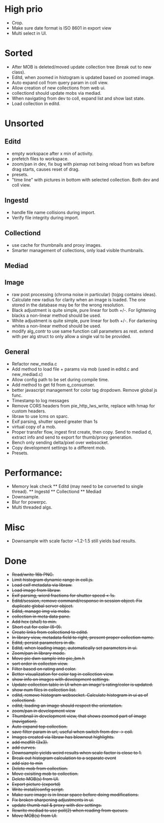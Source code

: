 # High prio
* Crop.
* Make sure date format is ISO 8601 in export view
* Multi select in UI.

# Sorted
* After MOB is deleted/moved update collection tree (break out to new
  class).
* Editd, when zoomed in histogram is updated based on zoomed image.
* Auto expand coll from query param in coll view.
* Allow creation of new collections from web ui.
* collectiond should update mobs via mediad.
* When navigating from dev to coll, expand list and show last state.
* Load collection in editd.

# Unsorted

## Editd
* empty workspace after x min of activity.
* prefetch files to workspace.
* zoom/pan in dev, fix bug with pixmap not being reload from ws before
  drag starts, causes reset of drag.
* presets.
* "time line" with pictures in bottom with selected collection. Both
  dev and coll view.

## Ingestd
* handle file name collisions during import.
* Verify file integrity during import.

## Collectiond
* use cache for thumbnails and proxy images.
* Smarter management of collections, only load visible thumbnails.

## Mediad

## Image
* raw post processing (chroma noise in particular) (tojpg contains ideas).
* Calculate new radius for clarity when an image is loaded. The one
  stored in the database may be for the wrong resolution.
* Black adjustment is quite simple, pure linear for both +/-. For
  lightening blacks a non-linear method should be used.
* White adjustment is quite simple, pure linear for both +/-. For
  darkening whites a non-linear method should be used.
* modify alg_contr to use same function call parameters as rest.
  extend with per alg struct to only allow a single val to be provided.

## General
* Refactor new_media.c
* Add method to load file + params via mob (used in editd.c and new_mediad.c)
* Allow config path to be set during compile time.
* Add method to get fd from q_consumser.
* better javascript management for color tag dropdown. Remove global
  js func.
* Timestamp to log messages
* Remove CORS headers from pie_http_lws_write, replace with hmap for
  custom headers.
* libraw to use lcms on sparc.
* Exif parsing, shutter speed greater than 1s
* virtual copy of a mob.
* Proper transfer flow, ingest first create, then copy. Send to mediad
  d, extract info and send to export for thumb/proxy generation.
* Bench only sending delta/pixel over websocket.
* Copy development settings to a different mob.
* Presets.

# Performance:
* Memory leak check
** Editd (may need to be converted to single thread).
** Ingestd
** Collectiond
** Mediad
* Downsample.
* Blur for powerpc.
* Multi threaded algs.

# Misc
* Downsample with scale factor ~1.2-1.5 still yields bad results.

# Done

* ~~Read/write 16b PNG.~~
* ~~Limit histogram dynamic range in coll.js.~~
* ~~Load exif metadata via libraw.~~
* ~~Load image from libraw.~~
* ~~Exif parsing, wierd fractions for shutter speed < 1s.~~
* ~~Editd/session, remove command/response in session object.
  Fix duplicate global server object.~~
* ~~Editd, manage img via mobs.~~
* ~~collection in meta data pane.~~
* ~~Add hex (sha1) to min.~~
* ~~Short cut for color (6-9).~~
* ~~Create links from collectiond to editd.~~
* ~~In library view, metadata field to right, present proper collection
  name.~~
* ~~Editd, persist parameters in db.~~
* ~~Editd, when loading image, automatically set parameters in ui.~~
* ~~Zoom/pan in library mode.~~
* ~~Move pie dwn sample into pie_bm.h~~
* ~~sort order in collecton view.~~
* ~~Filter based on rating and color.~~
* ~~Better visualization for color tag in collection view.~~
* ~~show info on images with development settings.~~
* ~~Update collection table in UI when an image's rating/color is updated.~~
* ~~show num files in collection list.~~
* ~~editd, remove histogram websocket. Calculate histogram in ui as of
  collectiond.~~
* ~~editd, loading an image should respect the orientation.~~
* ~~zoom/pan in development view~~
* ~~Thumbnail in development view, that shows zoomed part of image (navigation).~~
* ~~Auto expand top collection.~~
* ~~save filter param in url, useful when switch from dev -> coll.~~
* ~~Images created via libraw has blownout highlights.~~
* ~~add medfilt (3x3).~~
* ~~add curves.~~
* ~~Downsample yields weird results when scale factor is close to 1.~~
* ~~Break out histogram calculation to a separate event~~
* ~~add size to min~~
* ~~Delete mob from collection.~~
* ~~Move exisiting mob to collection.~~
* ~~Delete MOB(s) from UI.~~
* ~~Export picture (exportd)~~
* ~~Write install/config script.~~
* ~~Make sure image is in linear space before doing modifications.~~
* ~~Fix broken sharpening adjustments in ui.~~
* ~~update thumb nail & proxy with dev settings.~~
* ~~Rewrite mediad to use poll(2) when reading from queues.~~
* ~~Move MOB(s) from UI.~~
